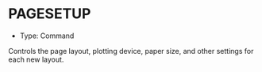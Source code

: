 # PAGESETUP

- Type: Command

Controls the page layout, plotting device, paper size, and other settings for each new layout.
